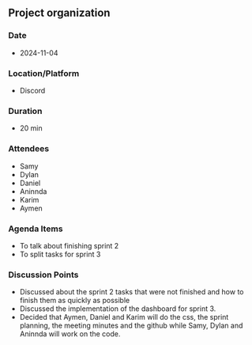 ## Project organization

### Date
- 2024-11-04

### Location/Platform
- Discord 

### Duration 
- 20 min

### Attendees
- Samy
- Dylan
- Daniel
- Aninnda
- Karim
- Aymen

### Agenda Items
- To talk about finishing sprint 2
- To split tasks for sprint 3

### Discussion Points
- Discussed about the sprint 2 tasks that were not finished and how to finish them as quickly as possible
- Discussed the implementation of the dashboard for sprint 3.
- Decided that Aymen, Daniel and Karim will do the css, the sprint planning, the meeting minutes and the github while Samy, Dylan and Aninnda will work on the code.
